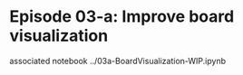 # Episode 03-a: Improve board visualization

associated notebook  ../03a-BoardVisualization-WIP.ipynb
